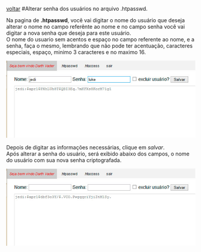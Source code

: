 [voltar](https://github.com/gustavomathias/musicall/blob/master/guia_rapido/README.md)
#Alterar senha dos usuários no arquivo .htpasswd.

Na pagina de **.htpasswd**, você vai digitar o nome do usuário que deseja alterar o nome no campo referênte ao nome e no campo senha você vai digitar a nova senha que deseja para este usuário.<br>
O nome do usuario sem acentos e espaço no campo referente ao nome, e a senha, faça o mesmo, lembrando que não pode ter acentuação, caracteres especiais, espaço, minimo 3 caracteres e no maximo 16.

![alt adicionar](imagem/le_tela-alterar1.jpg)

Depois de digitar as informações necessárias, clique em *salvar*.<br>
Após alterar a senha do usuário, será exibido abaixo dos campos, o nome do usuário com sua nova senha criptografada.

![alt adicionar](imagem/le_tela-alterar2.jpg)